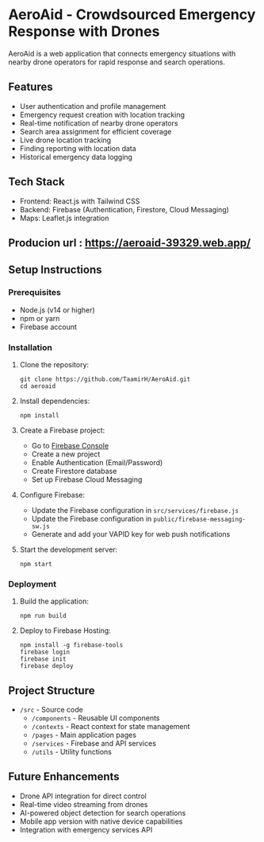 # AeroAid - Crowdsourced Emergency Response with Drones

AeroAid is a web application that connects emergency situations with nearby drone operators for rapid response and search operations.

## Features

- User authentication and profile management
- Emergency request creation with location tracking
- Real-time notification of nearby drone operators
- Search area assignment for efficient coverage
- Live drone location tracking
- Finding reporting with location data
- Historical emergency data logging

## Tech Stack

- Frontend: React.js with Tailwind CSS
- Backend: Firebase (Authentication, Firestore, Cloud Messaging)
- Maps: Leaflet.js integration

## Producion url : **https://aeroaid-39329.web.app/**
## Setup Instructions

### Prerequisites

- Node.js (v14 or higher)
- npm or yarn
- Firebase account

### Installation

1. Clone the repository:
   ```
   git clone https://github.com/TaamirH/AeroAid.git
   cd aeroaid
   ```

2. Install dependencies:
   ```
   npm install
   ```

3. Create a Firebase project:
   - Go to [Firebase Console](https://console.firebase.google.com/)
   - Create a new project
   - Enable Authentication (Email/Password)
   - Create Firestore database
   - Set up Firebase Cloud Messaging

4. Configure Firebase:
   - Update the Firebase configuration in `src/services/firebase.js`
   - Update the Firebase configuration in `public/firebase-messaging-sw.js`
   - Generate and add your VAPID key for web push notifications

5. Start the development server:
   ```
   npm start
   ```

### Deployment

1. Build the application:
   ```
   npm run build
   ```

2. Deploy to Firebase Hosting:
   ```
   npm install -g firebase-tools
   firebase login
   firebase init
   firebase deploy
   ```

## Project Structure

- `/src` - Source code
  - `/components` - Reusable UI components
  - `/contexts` - React context for state management
  - `/pages` - Main application pages
  - `/services` - Firebase and API services
  - `/utils` - Utility functions

## Future Enhancements

- Drone API integration for direct control
- Real-time video streaming from drones
- AI-powered object detection for search operations
- Mobile app version with native device capabilities
- Integration with emergency services API
